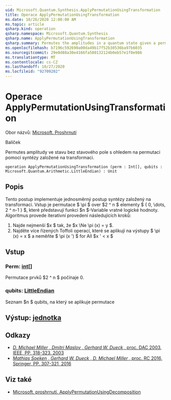 ```yaml
---
uid: Microsoft.Quantum.Synthesis.ApplyPermutationUsingTransformation
title: Operace ApplyPermutationUsingTransformation
ms.date: 10/26/2020 12:00:00 AM
ms.topic: article
qsharp.kind: operation
qsharp.namespace: Microsoft.Quantum.Synthesis
qsharp.name: ApplyPermutationUsingTransformation
qsharp.summary: Permutes the amplitudes in a quantum state given a permutation using transformation-based synthesis.
ms.openlocfilehash: b7196c592690a00da49b17f52b30536ba97b6035
ms.sourcegitcommit: 29e0d88a30e4166fa580132124b0eb57e1f0e986
ms.translationtype: MT
ms.contentlocale: cs-CZ
ms.lasthandoff: 10/27/2020
ms.locfileid: "92709202"
---
```

# <a name="applypermutationusingtransformation-operation"></a>Operace ApplyPermutationUsingTransformation

Obor názvů: [Microsoft. Proshrnutí](xref:Microsoft.Quantum.Synthesis)

Balíček [](https://nuget.org/packages/)


Permutes amplitudy ve stavu bez stavového pole s ohledem na permutaci pomocí syntézy založené na transformaci.

```qsharp
operation ApplyPermutationUsingTransformation (perm : Int[], qubits : Microsoft.Quantum.Arithmetic.LittleEndian) : Unit
```


## <a name="description"></a>Popis

Tento postup implementuje jednosměrný postup syntézy založený na transformaci.  Vstup je permutace $ \pi $ over $2 ^ n $ elementy $ \{ 0, \dots, 2 ^ n-1 \} $, které představují funkci $n $-Variable vratné logické hodnoty.
Algoritmus provede iterativní provedení následujících kroků:

1. Najde nejmenší $x $ tak, že $x \Ne \pi (x) = y $.
2. Najděte více řízených Toffoli operací, které se aplikují na výstupy $ \pi (x) = x $ a neměňte $ \pi (x ') $ for All $x ' < x $

## <a name="input"></a>Vstup

### <a name="perm--int"></a>Perm: [int](xref:microsoft.quantum.lang-ref.int)[]

Permutace prvků $2 ^ n $ počínaje 0.


### <a name="qubits--littleendian"></a>qubits: [LittleEndian](xref:Microsoft.Quantum.Arithmetic.LittleEndian)

Seznam $n $ qubits, na který se aplikuje permutace



## <a name="output--unit"></a>Výstup: [jednotka](xref:microsoft.quantum.lang-ref.unit)



## <a name="references"></a>Odkazy

- [*D. Michael Miller* , *Dmitri Maslov* , *Gerhard W. Dueck* , proc. DAC 2003, IEEE, PP. 318-323, 2003](https://doi.org/10.1145/775832.775915)
- [*Mathias Soeken* , *Gerhard W. Dueck* , *D. Michael Miller* , proc. RC 2016, Springer, PP. 307-321, 2016](https://doi.org/10.1007/978-3-319-40578-0_22)

## <a name="see-also"></a>Viz také

- [Microsoft. proshrnutí. ApplyPermutationUsingDecomposition](xref:Microsoft.Quantum.Synthesis.ApplyPermutationUsingDecomposition)